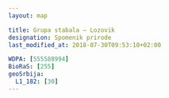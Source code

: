 ```yaml
---
layout: map

title: Grupa stabala – Lozovik
designation: Spomenik prirode
last_modified_at: 2018-07-30T09:53:10+02:00

WDPA: [555588994]
BioRaS: [255]
geoSrbija:
  L1_182: [30]
---
```

